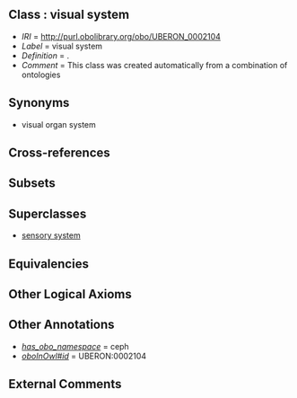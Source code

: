 
## Class : visual system

 * *IRI* = http://purl.obolibrary.org/obo/UBERON_0002104
 * *Label* = visual system
 * *Definition* = .
 * *Comment* = This class was created automatically from a combination of ontologies

## Synonyms

 * visual organ system

## Cross-references


## Subsets


## Superclasses

 * [sensory system](../../UBERON/32/UBERON_0001032.md)

## Equivalencies


## Other Logical Axioms


## Other Annotations

 * *[has_obo_namespace](../../ce/oboInOwl#hasOBONamespace.md)* = ceph
 * *[oboInOwl#id](../../id/oboInOwl#id.md)* = UBERON:0002104

## External Comments

